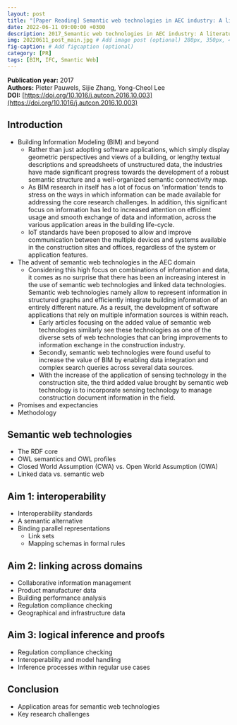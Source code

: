 ```yaml
---
layout: post
title: "[Paper Reading] Semantic web technologies in AEC industry: A literature overview"
date: 2022-06-11 09:00:00 +0300
description: 2017_Semantic web technologies in AEC industry: A literature overview # Add post description (optional)
img: 20220611_post_main.jpg # Add image post (optional) 280px, 350px, 470px, 700px, 940px
fig-caption: # Add figcaption (optional)
category: [PR]
tags: [BIM, IFC, Smantic Web]
---
```


**Publication year:** 2017 <br>
**Authors:** Pieter Pauwels, Sijie Zhang, Yong-Cheol Lee<br>
**DOI:** [https://doi.org/10.1016/j.autcon.2016.10.003](https://doi.org/10.1016/j.autcon.2016.10.003)


## Introduction
- Building Information Modeling (BIM) and beyond
  - Rather than just adopting software applications, which simply display geometric perspectives and views of a building, or lengthy textual descriptions and spreadsheets of unstructured data, the industries have made significant progress towards the development of a robust semantic structure and a well-organized semantic connectivity map.
  - As BIM research in itself has a lot of focus on ‘information’ tends to stress on the ways in which information can be made available for addressing the core research challenges. In addition, this significant focus on information has led to increased attention on efficient usage and smooth exchange of data and information, across the various application areas in the building life-cycle.
  - IoT standards have been proposed to allow and improve communication between the multiple devices and systems available in the construction sites and offices, regardless of the system or application features.
- The advent of semantic web technologies in the AEC domain
  - Considering this high focus on combinations of information and data, it comes as no surprise that there has been an increasing interest in the use of semantic web technologies and linked data technologies. Semantic web technologies namely allow to represent information in structured graphs and efficiently integrate building information of an entirely different nature. As a result, the development of software applications that rely on multiple information sources is within reach.
    - Early articles focusing on the added value of semantic web technologies similarly see these technologies as one of the diverse sets of web technologies that can bring improvements to information exchange in the construction industry.
    - Secondly, semantic web technologies were found useful to increase the value of BIM by enabling data integration and complex search queries across several data sources.
    - With the increase of the application of sensing technology in the construction site, the third added value brought by semantic web technology is to incorporate sensing technology to manage construction document information in the field.
- Promises and expectancies
- Methodology

## Semantic web technologies
- The RDF core
- OWL semantics and OWL profiles
- Closed World Assumption (CWA) vs. Open World Assumption (OWA)
- Linked data vs. semantic web

## Aim 1: interoperability
- Interoperability standards
- A semantic alternative
- Binding parallel representations
  - Link sets
  - Mapping schemas in formal rules

## Aim 2: linking across domains
- Collaborative information management
- Product manufacturer data
- Building performance analysis
- Regulation compliance checking
- Geographical and infrastructure data

## Aim 3: logical inference and proofs
- Regulation compliance checking
- Interoperability and model handling
- Inference processes within regular use cases

## Conclusion
- Application areas for semantic web technologies
- Key research challenges
